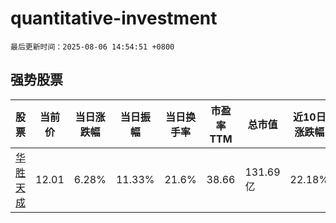 # quantitative-investment

`最后更新时间：2025-08-06 14:54:51 +0800`

## 强势股票

|股票|当前价|当日涨跌幅|当日振幅|当日换手率|市盈率TTM|总市值|近10日涨跌幅|
|----|----|----|----|----|----|----|----|
|[华胜天成](https://xueqiu.com/S/SH600410)|12.01|6.28%|11.33%|21.6%|38.66|131.69亿|22.18%|
